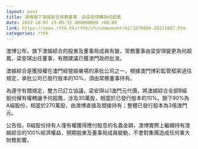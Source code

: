 ```yaml
---
layout: post
title: 澳博旗下澳娛綜合常務董事　由梁安琪轉為何超鳳
date: 2022-10-07 23:05:32.000000000 +08:00
link: https://news.rthk.hk/rthk/ch/component/k2/1670084-20221007.htm
categories: rthk
---
```


澳博公布，旗下澳娛綜合的股東及董事局成員有變，常務董事由梁安琪變更為何超鳳，梁安琪出任董事，有關建議已獲澳門政府批准。

澳娛綜合是獲授權在澳門經營娛樂場的承批公司之一，根據澳門博彩監管框架過往規定，承批公司已發行股本的10%，須由常務董事持有。

為遵守有關規定，雙方已訂立協議，梁安琪以1澳門元代價，將澳娛綜合全部B組股份擁有權轉讓予何超鳳，涉及30萬股，相當於已發行股本的10%。餘下90%為A組股份，相當於270萬股，由澳博直接及間接持有；整體已發行股本為3億澳門元。

公告指，B組股份持有人僅有權獲得應付股息的名義金額，澳博實際上繼續持有澳娛綜合的100%經濟權益，預期股東及董事局成員變動，不會對集團造成任何重大財務影響。
